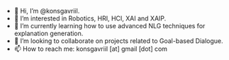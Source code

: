 - 👋 Hi, I’m @konsgavriil.
- 👀 I’m interested in Robotics, HRI, HCI, XAI and XAIP.
- 🌱 I’m currently learning how to use advanced NLG techniques for explanation generation.
- 💞️ I’m looking to collaborate on projects related to Goal-based Dialogue.
- 📫 How to reach me: konsgavriil [at] gmail [dot] com

<!---
konsgavriil/konsgavriil is a ✨ special ✨ repository because its `README.md` (this file) appears on your GitHub profile.
You can click the Preview link to take a look at your changes.
--->
